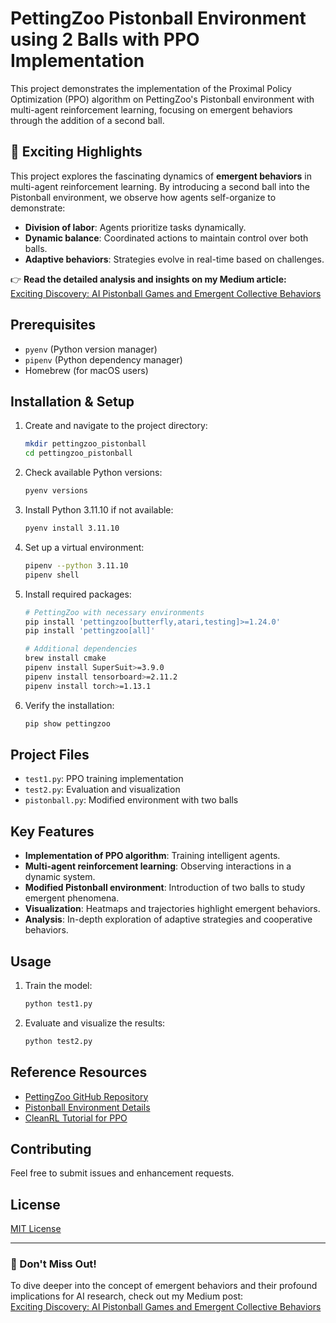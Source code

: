 
# PettingZoo Pistonball Environment using 2 Balls with PPO Implementation

This project demonstrates the implementation of the Proximal Policy Optimization (PPO) algorithm on PettingZoo's Pistonball environment with multi-agent reinforcement learning, focusing on emergent behaviors through the addition of a second ball.

## 🚀 Exciting Highlights

This project explores the fascinating dynamics of **emergent behaviors** in multi-agent reinforcement learning. By introducing a second ball into the Pistonball environment, we observe how agents self-organize to demonstrate:
- **Division of labor**: Agents prioritize tasks dynamically.
- **Dynamic balance**: Coordinated actions to maintain control over both balls.
- **Adaptive behaviors**: Strategies evolve in real-time based on challenges.

👉 **Read the detailed analysis and insights on my Medium article:**  
[Exciting Discovery: AI Pistonball Games and Emergent Collective Behaviors](https://medium.com/@ryanchen_1890/exciting-discovery-ai-pistonball-games-and-emergent-collective-behaviors-f5ba8f9e71c7?sk=5c9b0edd811efd9a847624235f0f9bf8)

## Prerequisites

- `pyenv` (Python version manager)
- `pipenv` (Python dependency manager)
- Homebrew (for macOS users)

## Installation & Setup

1. Create and navigate to the project directory:
   ```bash
   mkdir pettingzoo_pistonball
   cd pettingzoo_pistonball
   ```

2. Check available Python versions:
   ```bash
   pyenv versions
   ```

3. Install Python 3.11.10 if not available:
   ```bash
   pyenv install 3.11.10
   ```

4. Set up a virtual environment:
   ```bash
   pipenv --python 3.11.10
   pipenv shell
   ```

5. Install required packages:
   ```bash
   # PettingZoo with necessary environments
   pip install 'pettingzoo[butterfly,atari,testing]>=1.24.0'
   pip install 'pettingzoo[all]'

   # Additional dependencies
   brew install cmake
   pipenv install SuperSuit>=3.9.0
   pipenv install tensorboard>=2.11.2
   pipenv install torch>=1.13.1
   ```

6. Verify the installation:
   ```bash
   pip show pettingzoo
   ```

## Project Files

- `test1.py`: PPO training implementation
- `test2.py`: Evaluation and visualization
- `pistonball.py`: Modified environment with two balls

## Key Features

- **Implementation of PPO algorithm**: Training intelligent agents.
- **Multi-agent reinforcement learning**: Observing interactions in a dynamic system.
- **Modified Pistonball environment**: Introduction of two balls to study emergent phenomena.
- **Visualization**: Heatmaps and trajectories highlight emergent behaviors.
- **Analysis**: In-depth exploration of adaptive strategies and cooperative behaviors.

## Usage

1. Train the model:
   ```bash
   python test1.py
   ```

2. Evaluate and visualize the results:
   ```bash
   python test2.py
   ```

## Reference Resources

- [PettingZoo GitHub Repository](https://github.com/Farama-Foundation/PettingZoo)
- [Pistonball Environment Details](https://pettingzoo.farama.org/environments/butterfly/pistonball/)
- [CleanRL Tutorial for PPO](https://pettingzoo.farama.org/tutorials/cleanrl/implementing_PPO/)

## Contributing

Feel free to submit issues and enhancement requests.

## License

[MIT License](LICENSE)

---

### 🌟 Don't Miss Out!
To dive deeper into the concept of emergent behaviors and their profound implications for AI research, check out my Medium post:  
[Exciting Discovery: AI Pistonball Games and Emergent Collective Behaviors](https://medium.com/@ryanchen_1890/exciting-discovery-ai-pistonball-games-and-emergent-collective-behaviors-f5ba8f9e71c7?sk=5c9b0edd811efd9a847624235f0f9bf8)
